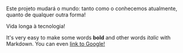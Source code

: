 ﻿Este projeto mudará o mundo: tanto como o conhecemos atualmente, quanto de
qualquer outra forma!

Vida longa à tecnologia!

It's very easy to make some words **bold** and other words *italic* with Markdown. 
You can even [link to Google!](http://google.com)